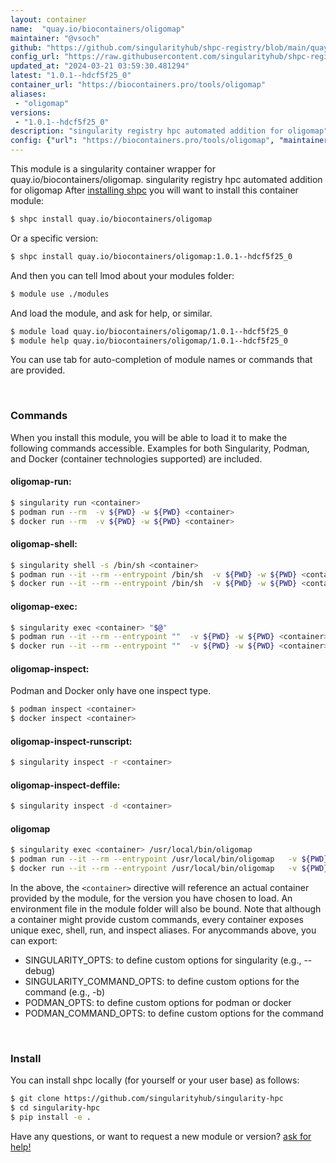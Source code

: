 ```yaml
---
layout: container
name:  "quay.io/biocontainers/oligomap"
maintainer: "@vsoch"
github: "https://github.com/singularityhub/shpc-registry/blob/main/quay.io/biocontainers/oligomap/container.yaml"
config_url: "https://raw.githubusercontent.com/singularityhub/shpc-registry/main/quay.io/biocontainers/oligomap/container.yaml"
updated_at: "2024-03-21 03:59:30.481294"
latest: "1.0.1--hdcf5f25_0"
container_url: "https://biocontainers.pro/tools/oligomap"
aliases:
 - "oligomap"
versions:
 - "1.0.1--hdcf5f25_0"
description: "singularity registry hpc automated addition for oligomap"
config: {"url": "https://biocontainers.pro/tools/oligomap", "maintainer": "@vsoch", "description": "singularity registry hpc automated addition for oligomap", "latest": {"1.0.1--hdcf5f25_0": "sha256:3c0108ddd21099f961359844a4590a7b88b02be92a952e0ecc36a48597a1599c"}, "tags": {"1.0.1--hdcf5f25_0": "sha256:3c0108ddd21099f961359844a4590a7b88b02be92a952e0ecc36a48597a1599c"}, "docker": "quay.io/biocontainers/oligomap", "aliases": {"oligomap": "/usr/local/bin/oligomap"}}
---
```


This module is a singularity container wrapper for quay.io/biocontainers/oligomap.
singularity registry hpc automated addition for oligomap
After [installing shpc](#install) you will want to install this container module:


```bash
$ shpc install quay.io/biocontainers/oligomap
```

Or a specific version:

```bash
$ shpc install quay.io/biocontainers/oligomap:1.0.1--hdcf5f25_0
```

And then you can tell lmod about your modules folder:

```bash
$ module use ./modules
```

And load the module, and ask for help, or similar.

```bash
$ module load quay.io/biocontainers/oligomap/1.0.1--hdcf5f25_0
$ module help quay.io/biocontainers/oligomap/1.0.1--hdcf5f25_0
```

You can use tab for auto-completion of module names or commands that are provided.

<br>

### Commands

When you install this module, you will be able to load it to make the following commands accessible.
Examples for both Singularity, Podman, and Docker (container technologies supported) are included.

#### oligomap-run:

```bash
$ singularity run <container>
$ podman run --rm  -v ${PWD} -w ${PWD} <container>
$ docker run --rm  -v ${PWD} -w ${PWD} <container>
```

#### oligomap-shell:

```bash
$ singularity shell -s /bin/sh <container>
$ podman run --it --rm --entrypoint /bin/sh  -v ${PWD} -w ${PWD} <container>
$ docker run --it --rm --entrypoint /bin/sh  -v ${PWD} -w ${PWD} <container>
```

#### oligomap-exec:

```bash
$ singularity exec <container> "$@"
$ podman run --it --rm --entrypoint ""  -v ${PWD} -w ${PWD} <container> "$@"
$ docker run --it --rm --entrypoint ""  -v ${PWD} -w ${PWD} <container> "$@"
```

#### oligomap-inspect:

Podman and Docker only have one inspect type.

```bash
$ podman inspect <container>
$ docker inspect <container>
```

#### oligomap-inspect-runscript:

```bash
$ singularity inspect -r <container>
```

#### oligomap-inspect-deffile:

```bash
$ singularity inspect -d <container>
```


#### oligomap

```bash
$ singularity exec <container> /usr/local/bin/oligomap
$ podman run --it --rm --entrypoint /usr/local/bin/oligomap   -v ${PWD} -w ${PWD} <container> -c " $@"
$ docker run --it --rm --entrypoint /usr/local/bin/oligomap   -v ${PWD} -w ${PWD} <container> -c " $@"
```



In the above, the `<container>` directive will reference an actual container provided
by the module, for the version you have chosen to load. An environment file in the
module folder will also be bound. Note that although a container
might provide custom commands, every container exposes unique exec, shell, run, and
inspect aliases. For anycommands above, you can export:

 - SINGULARITY_OPTS: to define custom options for singularity (e.g., --debug)
 - SINGULARITY_COMMAND_OPTS: to define custom options for the command (e.g., -b)
 - PODMAN_OPTS: to define custom options for podman or docker
 - PODMAN_COMMAND_OPTS: to define custom options for the command

<br>

### Install

You can install shpc locally (for yourself or your user base) as follows:

```bash
$ git clone https://github.com/singularityhub/singularity-hpc
$ cd singularity-hpc
$ pip install -e .
```

Have any questions, or want to request a new module or version? [ask for help!](https://github.com/singularityhub/singularity-hpc/issues)